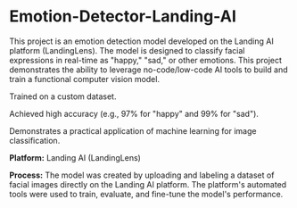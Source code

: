 # Emotion-Detector-Landing-AI
This project is an emotion detection model developed on the Landing AI platform (LandingLens). The model is designed to classify facial expressions in real-time as "happy," "sad," or other emotions. This project demonstrates the ability to leverage no-code/low-code AI tools to build and train a functional computer vision model.

Trained on a custom dataset.

Achieved high accuracy (e.g., 97% for "happy" and 99% for "sad").

Demonstrates a practical application of machine learning for image classification.

**Platform:** Landing AI (LandingLens)

**Process:** The model was created by uploading and labeling a dataset of facial images directly on the Landing AI platform. The platform's automated tools were used to train, evaluate, and fine-tune the model's performance.
